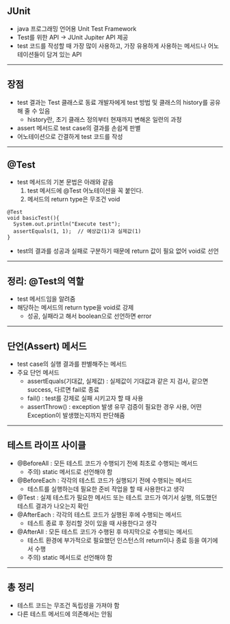 ## JUnit
- java 프로그래밍 언어용 Unit Test Framework   
- Test를 위한 API -> JUnit Jupiter API 제공
- test 코드를 작성할 때 가장 많이 사용하고, 가장 유용하게 사용하는 메서드나 어노테이션들이 담겨 있는 API
---
## 장점
- test 결과는 Test 클래스로 동료 개발자에게 test 방법 및 클래스의 history를 공유해 줄 수 있음
  - history란, 초기 클래스 정의부터 현재까지 변해온 일련의 과정
- assert 메서드로 test case의 결과를 손쉽게 판별
- 어노테이션으로 간결하게 test 코드를 작성 
---
## @Test
- test 메서드의 기본 문법은 아래와 같음
  1. test 메서드에 @Test 어노테이션을 꼭 붙인다.
  2. 메서드의 return type은 무조건 void   
~~~
@Test
void basicTest(){
  System.out.println("Execute test");
  assertEquals(1, 1);  // 예상값(1)과 실제값(1)
}
~~~
- test의 결과를 성공과 실패로 구분하기 때문에 return 값이 필요 없어 void로 선언
---
## 정리: @Test의 역할
- test 메서드임을 알려줌
- 해당하는 메서드의 return type을 void로 강제
  - 성공, 실패라고 해서 boolean으로 선언하면 error
---
## 단언(Assert) 메서드
- test case의 실행 결과를 판별해주는 메서드
- 주요 단언 메서드
  - assertEquals(기대값, 실제값) : 실제값이 기대값과 같은 지 검사, 같으면 success, 다르면 fail로 종료
  - fail() : test를 강제로 실패 시키고자 할 때 사용
  - assertThrow() : exception 발생 유무 검증이 필요한 경우 사용, 어떤 Exception이 발생했는지까지 판단해줌
---
## 테스트 라이프 사이클
- @BeforeAll : 모든 테스트 코드가 수행되기 전에 최초로 수행되는 메서드
  - 주의) static 메서드로 선언해야 함
- @BeforeEach :  각각의 테스트 코드가 실행되기 전에 수행되는 메서드
  - 테스트를 실행하는데 필요한 준비 작업을 할 때 사용한다고 생각
- @Test : 실제 테스트가 필요한 메서드 또는 테스트 코드가 여기서 실행, 의도했던 테스트 결과가 나오는지 확인
- @AfterEach : 각각의 테스트 코드가 실행된 후에 수행되는 메서드
  - 테스트 종료 후 정리할 것이 있을 때 사용한다고 생각
- @AfterAll : 모든 테스트 코드가 수행된 후 마지막으로 수행되는 메서드
  - 테스트 환경에 부가적으로 필요했던 인스턴스의 return이나 종료 등을 여기에서 수행
  - 주의) static 메서드로 선언해야 함
---
## 총 정리
- 테스트 코드는 무조건 독립성을 가져야 함
- 다른 테스트 메서드에 의존해서는 안됨

